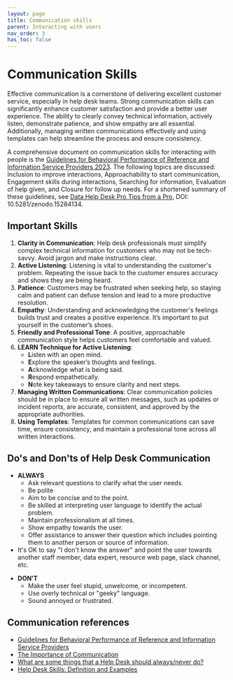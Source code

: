```yaml
---
layout: page
title: Communication skills
parent: Interacting with users
nav_order: 3
has_toc: false
---
```


# Communication Skills

Effective communication is a cornerstone of delivering excellent customer
service, especially in help desk teams. Strong communication skills can
significantly enhance customer satisfaction and provide a better user
experience. The ability to clearly convey technical information, actively
listen, demonstrate patience, and show empathy are all essential. Additionally,
managing written communications effectively and using templates can help
streamline the process and ensure consistency.

A comprehensive document on communication skills for interacting with people is
the
[Guidelines for Behavioral Performance of Reference and Information Service Providers 2023](https://www.ala.org/rusa/resources/guidelines/guidelinesbehavioral).
The following topics are discussed: Inclusion to improve interactions,
Approachability to start communication, Engagement skills during interactions,
Searching for information, Evaluation of help given, and Closure for follow up
needs. For a shortened summary of these guidelines, see
[Data Help Desk Pro Tips from a Pro](https://zenodo.org/records/15284135), DOI:
10.5281/zenodo.15284134.

## Important Skills

<!-- prettier-ignore -->
1. **Clarity in Communication**: Help desk professionals must simplify complex
   technical information for customers who may not be tech-savvy. Avoid jargon
   and make instructions clear.
2. **Active Listening**: Listening is vital to understanding the customer's
   problem. Repeating the issue back to the customer ensures accuracy and shows
   they are being heard.
3. **Patience**: Customers may be frustrated when seeking help, so staying calm
   and patient can defuse tension and lead to a more productive resolution.
4. **Empathy**: Understanding and acknowledging the customer's feelings builds
   trust and creates a positive experience. It’s important to put yourself in
   the customer’s shoes.
5. **Friendly and Professional Tone**: A positive, approachable communication
   style helps customers feel comfortable and valued.
6. **LEARN Technique for Active Listening**:
    - **L**isten with an open mind.
    - **E**xplore the speaker’s thoughts and feelings.
    - **A**cknowledge what is being said.
    - **R**espond empathetically.
    - **N**ote key takeaways to ensure clarity and next steps.
7. **Managing Written Communications**: Clear communication policies should be
   in place to ensure all written messages, such as updates or incident reports,
   are accurate, consistent, and approved by the appropriate authorities.
8. **Using Templates**: Templates for common communications can save time,
   ensure consistency, and maintain a professional tone across all written
   interactions.

## Do's and Don'ts of Help Desk Communication

-   **ALWAYS**
    -   Ask relevant questions to clarify what the user needs.
    -   Be polite
    -   Aim to be concise and to the point.
    -   Be skilled at interpreting user language to identify the actual problem.
    -   Maintain professionalism at all times.
    -   Show empathy towards the user.
    -   Offer assistance to answer their question which includes pointing them
        to another person or source of information.
-   It's OK to say "I don't know the answer" and point the user towards another
    staff member, data expert, resource web page, slack channel, etc.

<!-- prettier-ignore -->
-   **DON’T**
    -   Make the user feel stupid, unwelcome, or incompetent.
    -   Use overly technical or "geeky" language.
    -   Sound annoyed or frustrated.

## Communication references

-   [Guidelines for Behavioral Performance of Reference and Information Service Providers](https://www.ala.org/rusa/resources/guidelines/guidelinesbehavioral)
-   [The Importance of Communication](https://www.iseoblue.com/post/the-importance-of-communication)
-   [What are some things that a Help Desk should always/never do?](https://community.spiceworks.com/t/what-are-some-things-that-a-help-desk-should-always-never-do/441690)
-   [Help Desk Skills: Definition and Examples](https://www.indeed.com/career-advice/resumes-cover-letters/help-desk-skills)
